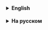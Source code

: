 <details>
  <summary style="cursor: pointer;"><b>English</b></summary>

# Java Stream API Tasks (Geography)

## 1. Filtering Countries by First Letter
You have a list of countries:
```java
List<String> countries = Arrays.asList("Germany", "France", "Brazil", "Argentina", "Canada", "China", "Australia", "India");
```
Using **Stream API**, filter the countries whose names start with the letter **"C"**.

---

## 2. Filtering Cities by Name Length
You have a list of cities:
```java
List<String> cities = Arrays.asList("Berlin", "Buenos Aires", "Paris", "Los Angeles", "New York", "London", "Beijing");
```
Using **Stream API**, filter the cities whose names are longer than **6 characters**.

---

## 3. Filtering Rivers by Even Letter Count
Given a list of rivers:
```java
List<String> rivers = Arrays.asList("Amazon", "Nile", "Yangtze", "Mississippi", "Danube", "Main", "Ganges");
```
Using **Stream API**, filter only the rivers whose names have an **even number of letters**.

---

## 4. Filtering Continents by Name Length
Given a list of continents:
```java
List<String> continents = Arrays.asList("Europe", "Asia", "Africa", "Australia", "Antarctica", "South America", "North America");
```
Using **Stream API**, filter the continents whose **names are shorter than 7 characters**.

---

## 5. Filtering Countries with Six-Letter Names
Given a list of countries:
```java
List<String> countries = Arrays.asList("Mexico", "Sweden", "Brazil", "USA", "Canada", "France", "Norway");
```
Using **Stream API**, **filter** the countries whose names consist of **6 letters**.

---

## 6. Finding Countries Containing the Letter "a"
Using **Stream API**, filter the countries whose names **contain the letter "a"**.

---

## 7. Filtering Cities by Last Letter
Using **Stream API**, filter the cities whose names **end with "o"**.

---

## 8. Finding Rivers with More Than 7 Letters
Using **Stream API**, filter the rivers whose names **contain more than 7 letters**.

---

## 9. Filtering Continents by First Letter
Using **Stream API**, filter the continents whose names **start with "A"**.

---


<hr>
</details>

<details style="padding-top: 18px">
  <summary style="cursor: pointer;"><b>На русском</b></summary>

# Задания по Java Stream API (География)

## 1. Фильтрация стран по первой букве
У вас есть список стран:
```java
List<String> countries = Arrays.asList("Germany", "France", "Brazil", "Argentina", "Canada", "China", "Australia", "India");
```
Используя **Stream API**, отфильтруйте страны, названия которых начинаются на букву **"C"**.

---

## 2. Фильтрация городов по длине названия
У вас есть список городов:
```java
List<String> cities = Arrays.asList("Berlin", "Buenos Aires", "Paris", "Los Angeles", "New York", "London", "Beijing");
```
Используя **Stream API**, отфильтруйте города, название которых длиннее **6 символов**.

---

## 3. Фильтрация рек с четным количеством букв в названии
Дан список рек:
```java
List<String> rivers = Arrays.asList("Amazon", "Nile", "Yangtze", "Mississippi", "Danube", "Main", "Ganges");
```
Используя **Stream API**, отфильтруйте только те реки, у которых **чётное количество букв** в названии.

---

## 4. Фильтрация континентов по количеству символов
Дан список континентов:
```java
List<String> continents = Arrays.asList("Europe", "Asia", "Africa", "Australia", "Antarctica", "South America", "North America");
```
Используя **Stream API**, отфильтруйте континенты, у которых **название короче 7 символов**.

---

## 5. Фильтрация стран с названием из 6 букв
Дан список стран:
```java
List<String> countries = Arrays.asList("Mexico", "Sweden", "Brazil", "USA", "Canada", "France", "Norway");
```
Используя **Stream API**, **отфильтруйте** страны, название которых состоит из **6 букв**.

---

## 6. Поиск стран с названием, содержащим букву "a"
Используя **Stream API**, отфильтруйте страны, названия которых **содержат букву "a"**.

---

## 7. Фильтрация городов по последней букве
Используя **Stream API**, отфильтруйте города, у которых название **заканчивается на "o"**.

---

## 8. Определение рек, содержащих более 7 букв
Используя **Stream API**, отфильтруйте реки, название которых **содержит более 7 букв**.

---

## 9. Фильтрация континентов по первой букве
Используя **Stream API**, отфильтруйте континенты, названия которых **начинаются на "A"**.

---



---



</details>
